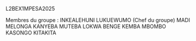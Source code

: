 L2BEX1MPESA2025

Membres du groupe :
    INKEALEHUNI LUKUEWUMO (Chef du groupe)
    MADI MELONGA
    KANYEBA MUTEBA
    LOKWA BENGE
    KEMBA MBOMBO
    KASONGO KITAKITA